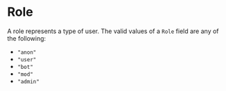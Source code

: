# Role

A role represents a type of user. The valid values of a `Role` field are any of the following:

* `"anon"`
* `"user"`
* `"bot"`
* `"mod"`
* `"admin"`